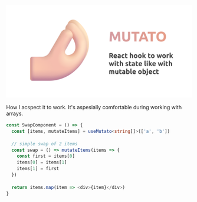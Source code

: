 ![](assets/mutato-github.png)

How I acspect it to work. It's aspesially comfortable during working with arrays.

```ts
const SwapComponent = () => {
  const [items, mutateItems] = useMutato<string[]>(['a', 'b'])

  // simple swap of 2 items
  const swap = () => mutateItems(items => {
    const first = items[0]
    items[0] = items[1]
    items[1] = first
  })

  return items.map(item => <div>{item}</div>)
}
```